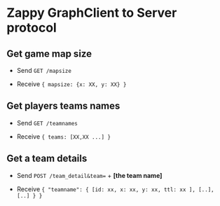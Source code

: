 # Zappy GraphClient to Server protocol

## Get game **map size**

-   Send `GET /mapsize`

-   Receive  `{ mapsize: {x: XX, y: XX} }`

## Get players **teams names**

-   Send `GET /teamnames`

-   Receive `{ teams: [XX,XX ...] }`

## Get a team **details**

-   Send `POST /team_detail&team=` + **[the team name]**

-   Receive `{ "teamname": { [id: xx, x: xx, y: xx, ttl: xx ], [..], [..] } }`
